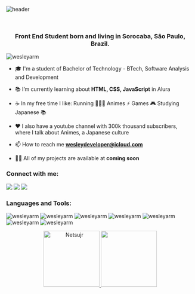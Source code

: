 ![header](https://capsule-render.vercel.app/api?type=Slice&color=gradient&customColorList=20&height=300&section=header&text=WESLEY&desc=웨슬리___ウェスリー&fontSize=90&animation=twinkling&fontAlignY=90&descAlignY=70)

<br>

<h3 align="center">Front End Student born and living in Sorocaba, São Paulo, Brazil.</h3>

<p align="left"> <img src="https://komarev.com/ghpvc/?username=wesleyarm&label=Profile%20views&color=0e75b6&style=flat" alt="wesleyarm" /> </p>

- 🎓 I'm a student of Bachelor of Technology - BTech, Software Analysis and Development

- 📚 I’m currently learning about **HTML, CSS, JavaScript** in Alura

- ☕ In my free time I like: Running 🏃🏼‍♂️ Animes ⚡ Games 🎮 Studying Japanese 📚

- ♥ I also have a youtube channel with 300k thousand subscribers, where I talk about Animes, a Japanese culture

- 📫 How to reach me **wesleydeveloper@icloud.com**

- 👨‍💻 All of my projects are available at **coming soon**

<h3 align="left">Connect with me:</h3>
<div> 
  <a href="https://www.linkedin.com/in/wesleyarm" target="_blank"><img src="https://img.shields.io/badge/-LinkedIn-%230077B5?style=for-the-badge&logo=linkedin&logoColor=white" target="_blank"></a> 
  <a href="https://www.youtube.com/nagatin" target="_blank"><img src="https://img.shields.io/badge/YouTube-FF0000?style=for-the-badge&logo=youtube&logoColor=white" target="_blank"></a>
  <a href="https://instagram.com/nagatingg" target="_blank"><img src="https://img.shields.io/badge/-Instagram-%23E4405F?style=for-the-badge&logo=instagram&logoColor=white" target="_blank"></a>

<h3 align="left">Languages and Tools:</h3>

<p>
  <img src="https://img.shields.io/badge/JavaScript-F7DF1E?style=for-the-badge&logo=javascript&logoColor=black" alt="wesleyarm" />
  <img src="https://img.shields.io/badge/HTML5-E34F26?style=for-the-badge&logo=html5&logoColor=white" alt="wesleyarm" />
  <img src="https://img.shields.io/badge/CSS3-1572B6?style=for-the-badge&logo=css3&logoColor=white" alt="wesleyarm" />
  <img src="https://img.shields.io/badge/TypeScript-007ACC?style=for-the-badge&logo=typescript&logoColor=white" alt="wesleyarm" />
  <img src="https://img.shields.io/badge/React-20232A?style=for-the-badge&logo=react&logoColor=61DAFB" alt="wesleyarm" />
  <img src="https://img.shields.io/badge/Visual_Studio_Code-0078D4?style=for-the-badge&logo=visual%20studio%20code&logoColor=white" alt="wesleyarm" />
  <img src="https://img.shields.io/badge/GIT-E44C30?style=for-the-badge&logo=git&logoColor=white" alt="wesleyarm" />
</p>

<div align="center">
  <a href="https://github.com/Netsujr">
  <img height="150em" src="https://github-readme-streak-stats.herokuapp.com/?user=Wesleyarm&theme=dark" alt="Netsujr" />
  <img height="150em" src="https://github-readme-stats.vercel.app/api/top-langs/?username=Wesleyarm&layout=compact&langs_count=7&theme=dark"/>
